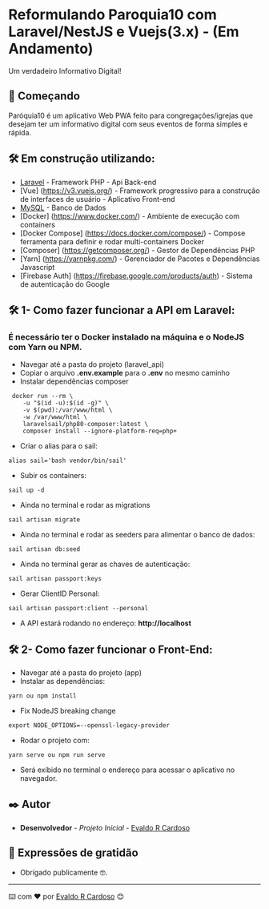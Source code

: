 # Reformulando Paroquia10 com Laravel/NestJS e Vuejs(3.x) - (Em Andamento)

Um verdadeiro Informativo Digital!

## 🚀 Começando

Paróquia10 é um aplicativo Web PWA feito para congregações/igrejas que desejam ter um informativo digital com seus eventos de forma simples e rápida.

## 🛠️ Em construção utilizando:

* [Laravel](https://laravel.com/) - Framework PHP - Api Back-end
* [Vue] (https://v3.vuejs.org/) - Framework progressivo para a construção de interfaces de usuário - Aplicativo Front-end
* [MySQL](https://www.mysql.com/) - Banco de Dados
* [Docker] (https://www.docker.com/) - Ambiente de execução com containers
* [Docker Compose] (https://docs.docker.com/compose/) - Compose ferramenta para definir e rodar multi-containers Docker
* [Composer] (https://getcomposer.org/) - Gestor de Dependências PHP
* [Yarn] (https://yarnpkg.com/) - Gerenciador de Pacotes e Dependências Javascript
* [Firebase Auth] (https://firebase.google.com/products/auth) - Sistema de autenticação do Google

## 🛠️ 1- Como fazer funcionar a API em Laravel:
###  É necessário ter o Docker instalado na máquina e o NodeJS com Yarn ou NPM. 
 * Navegar até a pasta do projeto (laravel_api)
 * Copiar o arquivo **.env.example** para o **.env** no mesmo caminho   
 * Instalar dependências composer
```
 docker run --rm \
    -u "$(id -u):$(id -g)" \
    -v $(pwd):/var/www/html \
    -w /var/www/html \
    laravelsail/php80-composer:latest \
    composer install --ignore-platform-req=php+
```
 * Criar o alias para o sail:
```
alias sail='bash vendor/bin/sail'
```
 * Subir os containers: 
```
sail up -d
```
 * Ainda no terminal e rodar as migrations
```
sail artisan migrate
```
 * Ainda no terminal e rodar as seeders para alimentar o banco de dados:
```
sail artisan db:seed
```
 * Ainda no terminal gerar as chaves de autenticação:
 ```
 sail artisan passport:keys
 ```
 * Gerar ClientID Personal:
```
sail artisan passport:client --personal
```
 * A API estará rodando no endereço: **http://localhost**


## 🛠️ 2- Como fazer funcionar o Front-End:
* Navegar até a pasta do projeto (app)
* Instalar as dependências: 
```
yarn ou npm install
```
* Fix NodeJS breaking change 
```
export NODE_OPTIONS=--openssl-legacy-provider
```
* Rodar o projeto com:
```
yarn serve ou npm run serve
```
* Será exibido no terminal o endereço para acessar o aplicativo no navegador.

## ✒️ Autor

* **Desenvolvedor** - *Projeto Inicial* - [Evaldo R Cardoso](https://github.com/evaldorcardoso)

## 🎁 Expressões de gratidão

* Obrigado publicamente 🤓.

---
⌨️ com ❤️ por [Evaldo R Cardoso](https://github.com/evaldorcardoso) 😊




